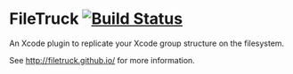 FileTruck [![Build Status](https://travis-ci.org/FileTruck/FileTruck.png?branch=master)](https://travis-ci.org/ChrisGrant/FileTruck) 
=========
An Xcode plugin to replicate your Xcode group structure on the filesystem.

See http://filetruck.github.io/ for more information.
